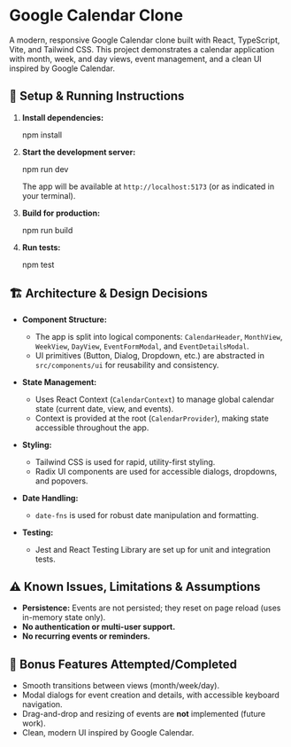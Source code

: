 # Google Calendar Clone

A modern, responsive Google Calendar clone built with React, TypeScript, Vite, and Tailwind CSS. This project demonstrates a calendar application with month, week, and day views, event management, and a clean UI inspired by Google Calendar.

## 🚀 Setup & Running Instructions

1. **Install dependencies:**
   
   npm install
  
2. **Start the development server:**
   
   npm run dev
  
   The app will be available at `http://localhost:5173` (or as indicated in your terminal).

3. **Build for production:**
  
   npm run build
  

4. **Run tests:**
   
   npm test
  

## 🏗️ Architecture & Design Decisions

- **Component Structure:**
  - The app is split into logical components: `CalendarHeader`, `MonthView`, `WeekView`, `DayView`, `EventFormModal`, and `EventDetailsModal`.
  - UI primitives (Button, Dialog, Dropdown, etc.) are abstracted in `src/components/ui` for reusability and consistency.

- **State Management:**
  - Uses React Context (`CalendarContext`) to manage global calendar state (current date, view, and events).
  - Context is provided at the root (`CalendarProvider`), making state accessible throughout the app.

- **Styling:**
  - Tailwind CSS is used for rapid, utility-first styling.
  - Radix UI components are used for accessible dialogs, dropdowns, and popovers.

- **Date Handling:**
  - `date-fns` is used for robust date manipulation and formatting.

- **Testing:**
  - Jest and React Testing Library are set up for unit and integration tests.

## ⚠️ Known Issues, Limitations & Assumptions

- **Persistence:** Events are not persisted; they reset on page reload (uses in-memory state only).
- **No authentication or multi-user support.**
- **No recurring events or reminders.**

## 🌟 Bonus Features Attempted/Completed

- Smooth transitions between views (month/week/day).
- Modal dialogs for event creation and details, with accessible keyboard navigation.
- Drag-and-drop and resizing of events are **not** implemented (future work).
- Clean, modern UI inspired by Google Calendar.

